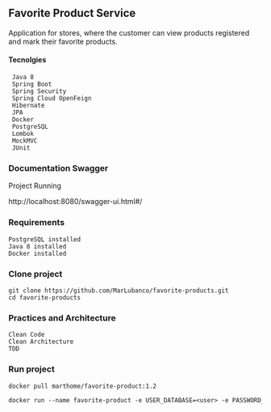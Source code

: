 ## Favorite Product Service

Application for stores, where the customer can view products registered and mark their favorite products.

#### Tecnolgies

```aidl
 Java 8
 Spring Boot
 Spring Security
 Spring Cloud OpenFeign
 Hibernate
 JPA
 Docker
 PostgreSQL
 Lombok
 MockMVC
 JUnit
```

### Documentation Swagger

Project Running

http://localhost:8080/swagger-ui.html#/

### Requirements

```aidl
PostgreSQL installed
Java 8 installed
Docker installed
```

### Clone project
```
git clone https://github.com/MarLubanco/favorite-products.git
cd favorite-products
```

### Practices and Architecture

```
Clean Code
Clean Architecture
TDD
```


### Run project

```dockerfile
docker pull marthome/favorite-product:1.2

docker run --name favorite-product -e USER_DATABASE=<user> -e PASSWORD_DATABASE=<password> -p 8080:8080 marthome/favorite-product:1.2
```

